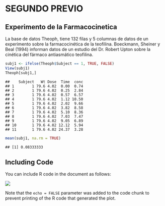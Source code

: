 SEGUNDO PREVIO
================

## Experimento de la Farmacocinetica

La base de datos Theoph, tiene 132 filas y 5 columnas de datos de un
experimento sobre la farmacocinética de la teofilina. Boeckmann, Sheiner
y Beal (1994) informan datos de un estudio del Dr. Robert Upton sobre la
cinética del fármaco antiasmático teofilina.

``` r
subj1 <- ifelse(Theoph$Subject == 1, TRUE, FALSE)
View(subj1)
Theoph[subj1,]
```

    ##    Subject   Wt Dose  Time  conc
    ## 1        1 79.6 4.02  0.00  0.74
    ## 2        1 79.6 4.02  0.25  2.84
    ## 3        1 79.6 4.02  0.57  6.57
    ## 4        1 79.6 4.02  1.12 10.50
    ## 5        1 79.6 4.02  2.02  9.66
    ## 6        1 79.6 4.02  3.82  8.58
    ## 7        1 79.6 4.02  5.10  8.36
    ## 8        1 79.6 4.02  7.03  7.47
    ## 9        1 79.6 4.02  9.05  6.89
    ## 10       1 79.6 4.02 12.12  5.94
    ## 11       1 79.6 4.02 24.37  3.28

``` r
mean(subj1, na.rm = TRUE)
```

    ## [1] 0.08333333

## Including Code

You can include R code in the document as follows:

![](Previo-de-diseño_files/figure-gfm/pressure-1.png)<!-- -->

Note that the `echo = FALSE` parameter was added to the code chunk to
prevent printing of the R code that generated the plot.
